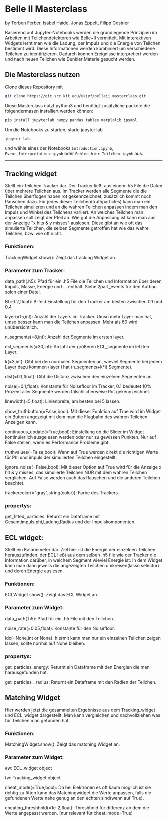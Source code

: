 # Belle II Masterclass

by Torben Ferber, Isabel Haide, Jonas Eppelt, Filipp Gostner

Basierend auf Jupyter-Notebooks werden die grundlegende Prinzipien im Arbeiten mit Teilchendetektoren wie Belle~II vermittelt.
Mit interaktiven Widgets lernt man wie die Ladung, der Impuls und die Energie von Teilchen bestimmt wird.
Diese Informationen werden kombiniert um verschiedene Teilchen zu identifizieren.
Dadurch können Ereignisse interpretiert werden und nach neuen Teilchen wie Dunkler Materie gesucht werden.

## Die Masterclass nutzen
Clone dieses Repository mit
```bash
git clone https://git.scc.kit.edu/ukjyf/belleii_masterclass.git
```
Diese Masterclass nutzt python3 und benötigt zusätzliche packete die folgendermasen installiert werden können:
```bash
pip install jupyterlab numpy pandas tables matplolib ipympl 
```
Um die Notebooks zu starten, starte jupyter lab
```
jupyter lab
```
und wähle eines der Notebooks `Introduction.ipynb`, `Event_Interpretation.ipynb` oder `Fehlen_hier_Teilchen.ipynb` aus.


---

## Tracking widget

Stellt ein Teilchen Tracker dar. Der Tracker ließt aus einem .h5 File die Daten über mehrere Teilchen aus. Im Tracker werden alle Segmente die die Teilchen überflogen haben rot gekennzeichnet, zusätzlich kommt noch Rauschen dazu. 
Für jedes dieser Teilchen(truthparticles) kann man ein Teilchen simulieren und an die wahren Teilchen anpassen indem man den Impuls und Winkel des Teilchens variiert. An welches Teilchen man anpassen soll zeigt der Pfeil an. Wie gut die 
Anpassung ist kann man aus der Anzeige "x hits & y misses" auslesen. Diese gibt an wie oft das simulierte Teilchen, die selben Segmente getroffen hat wie das wahre Teilchen, bzw. wie oft nicht. 

### Funktionen:

TrackingWidget.show():
Zeigt das tracking Widget an.

### Parameter zum Tracker:

data_path(.h5): 
Pfad für ein .h5 File die Teilchen und Information über deren Impuls, Masse, Energie und ... enthält. Siehe 2part_events für den Aufbau solch einer Datei.<br>

B(=0.2,float): 
B-feld Einstellung für den Tracker am besten zwischen 0.1 und 0.4<br>

layer(=15,int): 
Anzahl der Layers im Tracker. Umso mehr Layer man hat, umso besser kann man die Teilchen anpassen. Mehr als 60 wird unübersichtlich.<br>

n_segments(=8,int): 
Anzahl der Segmente im ersten layer.<br>

ecl_segments(=30,int): 
Anzahl der größeren ECL_segmente im letzten Layer.<br>

k(=3,int): 
Gibt bei den normalen Segmenten an, wieviel Segmente bei jedem Layer dazu kommen (layer i hat (n_segments+k*i) Segmente).<br>

dist(=0.1,float): 
Gibt die Distanz zwischen den einzelnen Segmenten an.<br>

noise(=0.1,float): 
Konstante für Noisefloor im Tracker, 0.1 bedeutet 10% Prozent aller Segmente werden fälschlicherweise Rot gekennzeichnet.<br>

linewidth(=5,float): 
Linienbreite, am besten bei 5 lassen.<br>

show_truthbutton(=False,bool): 
Mit dieser Funktion auf True wird im Widget ein Button angezeigt mit dem man die Flugbahn des wahren Teilchen Anzeigen kann.<br>

continuous_update(=True,bool): 
Einstellung ob die Slider im Widget kontinuierlich ausgelesen werden oder nur zu gewissen Punkten. Nur auf False stellen, wenn es Performance Probleme gibt.<br>

truthvalues(=False,bool): 
Wenn auf True werden direkt die richtigen Werte für Phi und impuls der simulierten Teilchen eingestellt.<br>

ignore_noise(=False,bool): 
Mit dieser Option auf True wird für die Anzeige x hit & y misses, das simulierte Teilchen NUR mit dem wahren Teilchen verglichen. Auf False werden auch das Rauschen und die anderen Teilchen beachtet.<br>

trackercolor(="gray",string(color)): 
Farbe des Trackers.<br>

### propertys:

get_fitted_particles:
Returnt ein Dataframe mit Gesamtimpuls,phi,Ladung,Radius und der Impulskomponenten.

## ECL widget:
Stellt ein Kaloriemeter dar. Ziel hier ist die Energie der einzelnen Teilchen herauszufinden. der ECL ließt aus dem selben .h5 file wie der Tracker die Information darüber, in welchem Segment wieviel Energie ist. In dem Widget
kann man dann jeweils die angezeigten Teilchen umkreisen(lasso selector) und deren Energie auslesen. 

### Funktionen:

ECLWidget.show():
Zeigt das ECL Widget an.

### Parameter zum Widget:

data_path(.h5): 
Pfad für ein .h5 File mit den Teilchen. <br>

noise_rate(=0.05,float): 
Konstante für den Noisefloor. <br>

idx(=None,int or None): 
hiermit kann man nur ein einzelnen Teilchen zeigen lassen, sollte normal auf None bleiben. <br>

### propertys:

get_particles_energy:
Returnt ein Dataframe mit den Energien die man harausgefunden hat. <br>

get_particles__radius:
Returnt ein Dataframe mit den Radien der Teilchen. <br>

## Matching Widget
Hier werden jetzt die gesammelten Ergebnisse aus dem Tracking_widget und ECL_widget dargestellt. Man kann vergleichen und nachvollziehen was für Teilchen man gefunden hat.

### Funktionen:

MatchingWidget.show():
Zeigt das matching Widget an.

### Parameter zum Widget:

ew: 
ECL_widget object <br>

tw: 
Tracking_widget object <br>

cheat_mode(=True,bool): 
Da bei Elektronen es oft kaum möglich ist sie richtig zu fitten kann das Matchingwidget die Werte anpassen, falls die gefundenen Werte nahe genug an den echten sind(wenn auf True). <br>

cheating_threshhold(=1e-2,float): 
Threshhold für differenz ab dem die Werte angepasst werden. (nur relevant für cheat_mode=True) <br>